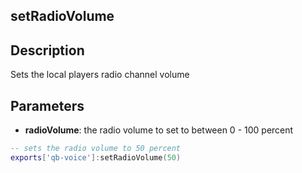 ## setRadioVolume

## Description

Sets the local players radio channel volume

## Parameters

* **radioVolume**: the radio volume to set to between 0 - 100 percent

```lua
-- sets the radio volume to 50 percent
exports['qb-voice']:setRadioVolume(50)
```
